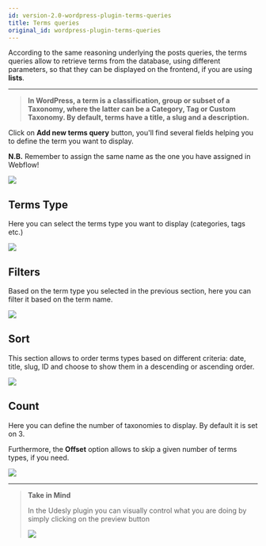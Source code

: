 ```yaml
---
id: version-2.0-wordpress-plugin-terms-queries
title: Terms queries
original_id: wordpress-plugin-terms-queries
---
```


According to the same reasoning underlying the posts queries, the terms queries allow to retrieve terms from the database, using different parameters, so that they can be displayed on the frontend, if you are using **lists**.

---------
> **In WordPress, a term is a classification, group or subset of a Taxonomy, where the latter can be a Category, Tag or Custom Taxonomy. By default, terms have a title, a slug and a description.** 


Click on **Add new terms query** button, you'll find several fields helping you to define the term you want to display.

**N.B.** Remember to assign the same name as the one you have assigned in Webflow! 

![](assets/termsquery1.png)

## Terms Type
Here you can select the terms type you want to display (categories, tags etc.) 

![](assets/termsquery2.png)

## Filters
Based on the term type you selected in the previous section, here you can filter it based on the term name.

![](assets/termsquery3.png)

## Sort
This section allows to order terms types based on different criteria: date, title, slug, ID and choose to show them in a descending or ascending order.

![](assets/termsquery4.png)

## Count
Here you can define the number of taxonomies to display. By default it is set on 3. 

Furthermore, the **Offset** option allows to skip a given number of terms types, if you need.

![](assets/termsquery5.png)

---------
> **Take in Mind**
>
> In the Udesly plugin you can visually control what you are doing by simply clicking on the preview button 
>
> ![](assets/pluginpreview.png)